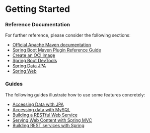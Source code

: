 # Getting Started

### Reference Documentation
For further reference, please consider the following sections:

* [Official Apache Maven documentation](https://maven.apache.org/guides/index.html)
* [Spring Boot Maven Plugin Reference Guide](https://docs.spring.io/spring-boot/docs/3.0.7-SNAPSHOT/maven-plugin/reference/html/)
* [Create an OCI image](https://docs.spring.io/spring-boot/docs/3.0.7-SNAPSHOT/maven-plugin/reference/html/#build-image)
* [Spring Boot DevTools](https://docs.spring.io/spring-boot/docs/3.0.7-SNAPSHOT/reference/htmlsingle/#using.devtools)
* [Spring Data JPA](https://docs.spring.io/spring-boot/docs/3.0.7-SNAPSHOT/reference/htmlsingle/#data.sql.jpa-and-spring-data)
* [Spring Web](https://docs.spring.io/spring-boot/docs/3.0.7-SNAPSHOT/reference/htmlsingle/#web)

### Guides
The following guides illustrate how to use some features concretely:

* [Accessing Data with JPA](https://spring.io/guides/gs/accessing-data-jpa/)
* [Accessing data with MySQL](https://spring.io/guides/gs/accessing-data-mysql/)
* [Building a RESTful Web Service](https://spring.io/guides/gs/rest-service/)
* [Serving Web Content with Spring MVC](https://spring.io/guides/gs/serving-web-content/)
* [Building REST services with Spring](https://spring.io/guides/tutorials/rest/)

